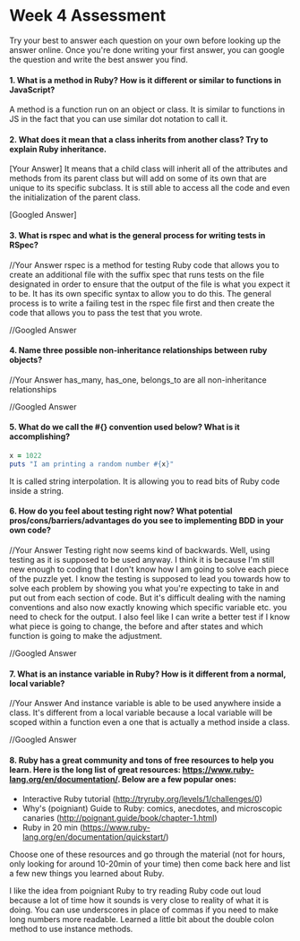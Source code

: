 # Week 4 Assessment

Try your best to answer each question on your own before looking up the answer online. Once you're done writing your first answer, you can google the question and write the best answer you find.


#### 1. What is a method in Ruby? How is it different or similar to functions in JavaScript?
  A method is a function run on an object or class. It is similar to functions in JS in the fact that you can use similar dot notation to call it.

#### 2. What does it mean that a class inherits from another class? Try to explain Ruby inheritance.

[Your Answer]
  It means that a child class will inherit all of the attributes and methods from its parent class but will add on some of its own that are unique to its specific subclass. It is still able to access all the code and even the initialization of the parent class.

[Googled Answer]


#### 3. What is rspec and what is the general process for writing tests in RSpec?

//Your Answer
  rspec is a method for testing Ruby code that allows you to create an additional file with the suffix spec that runs tests on the file designated in order to ensure that the output of the file is what you expect it to be. It has its own specific syntax to allow you to do this. The general  process is to write a failing test in the rspec file first and then create the code that allows you to pass the test that you wrote.

//Googled Answer


#### 4. Name three possible non-inheritance relationships between ruby objects?

//Your Answer
has_many, has_one, belongs_to are all non-inheritance relationships

//Googled Answer


#### 5. What do we call the #{} convention used below? What is it accomplishing?
```ruby
x = 1022
puts "I am printing a random number #{x}"
```

It is called string interpolation. It is allowing you to read bits of Ruby code inside a string.

#### 6. How do you feel about testing right now? What potential pros/cons/barriers/advantages do you see to implementing BDD in your own code?

//Your Answer
Testing right now seems kind of backwards. Well, using testing as it is supposed to be used anyway. I think it is because I'm still new enough to coding that I don't know how I am going to solve each piece of the puzzle yet. I know the testing is supposed to lead you towards how to solve each problem by showing you what you're expecting to take in and put out from each section of code. But it's difficult dealing with the naming conventions and also now exactly knowing which specific variable etc. you need to check for the output. I also feel like I can write a better test if I know what piece is going to change, the before and after states and which function is going to make the adjustment.

//Googled Answer


#### 7. What is an instance variable in Ruby? How is it different from a normal, local variable?

//Your Answer
And instance variable is able to be used anywhere inside a class. It's different from a local variable because a local variable will be scoped within a function even a one that is actually a method inside a class.

//Googled Answer

#### 8. Ruby has a great community and tons of free resources to help you learn. Here is the long list of great resources: https://www.ruby-lang.org/en/documentation/. Below are a few popular ones:
- Interactive Ruby tutorial (http://tryruby.org/levels/1/challenges/0)
- Why's (poigniant) Guide to Ruby: comics, anecdotes, and microscopic canaries (http://poignant.guide/book/chapter-1.html)
- Ruby in 20 min (https://www.ruby-lang.org/en/documentation/quickstart/)

Choose one of these resources and go through the material (not for hours, only looking for around 10-20min of your time) then come back here and list a few new things you learned about Ruby.

I like the idea from poigniant Ruby to try reading Ruby code out loud because a lot of time how it sounds is very close to reality of what it is doing. You can use underscores in place of commas if you need to make long numbers more readable. Learned a little bit about the double colon method to use instance methods.
